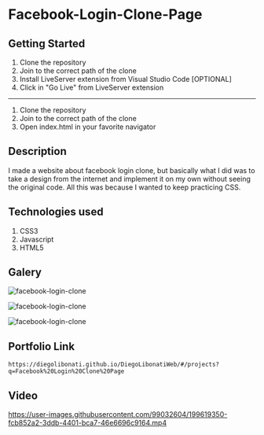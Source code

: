 # Facebook-Login-Clone-Page

## Getting Started

1. Clone the repository
2. Join to the correct path of the clone
3. Install LiveServer extension from Visual Studio Code [OPTIONAL]
4. Click in "Go Live" from LiveServer extension

---

1. Clone the repository
2. Join to the correct path of the clone
3. Open index.html in your favorite navigator

## Description

I made a website about facebook login clone, but basically what I did was to take a design from the internet and implement it on my own without seeing the original code. All this was because I wanted to keep practicing CSS.

## Technologies used

1. CSS3
2. Javascript
3. HTML5

## Galery

![facebook-login-clone](https://raw.githubusercontent.com/DiegoLibonati/DiegoLibonatiWeb/main/data/projects/Css/Imagenes/facebook-0.jpg)

![facebook-login-clone](https://raw.githubusercontent.com/DiegoLibonati/DiegoLibonatiWeb/main/data/projects/Css/Imagenes/facebook-1.jpg)

![facebook-login-clone](https://raw.githubusercontent.com/DiegoLibonati/DiegoLibonatiWeb/main/data/projects/Css/Imagenes/facebook-2.jpg)

## Portfolio Link

`https://diegolibonati.github.io/DiegoLibonatiWeb/#/projects?q=Facebook%20Login%20Clone%20Page`

## Video

https://user-images.githubusercontent.com/99032604/199619350-fcb852a2-3ddb-4401-bca7-46e6696c9164.mp4
